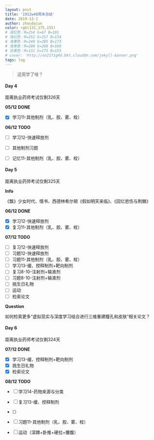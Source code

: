 ```yaml
---
layout: post
title: '1912w48周末总结'
date: 2019-12-1
author: zhoudajun
color: rgb(131,175,155)
# 深红色：R=254 G=67 B=101
# 浅红色：R=252 G=157 B=154
# 浅黄色：R=249 G=205 B=173
# 浅青色：R=200 G=200 B=169
# 淡青色：R=131 G=175 B=155
# cover: 'http://on2171g4d.bkt.clouddn.com/jekyll-banner.png'
tags: log
---
```


> 这周学了啥？



#### Day 4

距离执业药师考试仅剩326天

**05/12 DONE**

- [x] 学习11-其他制剂（乳、胶、雾、栓）

**06/12 TODO**

- [ ] 学习12-快速释放剂
- [ ] 其他制剂习题
- [ ] 记忆11-其他制剂（乳、胶、雾、栓）



#### Day 5

距离执业药师考试仅剩325天

**Info**

《飘》少女时代、情书、西德林希尔顿《假如明天来临》、《回忆悲伤与荆棘》

**06/12 DONE**

- [x] 学习12-快速释放剂
- [x] 复习11-其他制剂（乳、胶、雾、栓）

**07/12 TODO**

- [ ] 复习12-快速释放剂
- [ ] 习题12-快速释放剂
- [ ] 习题11-其他制剂（乳、胶、雾、栓）
- [ ] 学习13-缓、控释制剂+靶向制剂
- [ ] 复习8-10-注射剂+输液剂
- [ ] 习题8-10-注射剂+输液剂
- [ ] 挑生日礼物
- [ ] 运动
- [ ] 检索论文

**Question**

如何检索更多“虚拟现实与深度学习结合进行三维重建瞳孔和皮肤”相关论文？



#### Day 6

距离执业药师考试仅剩324天

**07/12 DONE**

- [x] 学习13-缓、控释制剂+靶向制剂
- [x] 挑生日礼物
- [x] 检索论文

**08/12 TODO**

- [ ] 学习14-药物来源与分类
- [ ] 复习13-缓、控释制剂
- [ ] 
- [ ] 习题11-其他制剂（乳、胶、雾、栓）
- [ ] 运动（深蹲+卧推+硬拉+腰腹）



